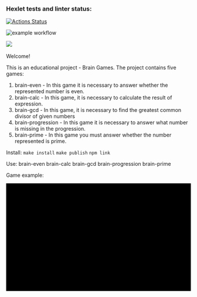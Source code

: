 ### Hexlet tests and linter status:
[![Actions Status](https://github.com/EdZev/frontend-project-lvl1/workflows/hexlet-check/badge.svg)](https://github.com/EdZev/frontend-project-lvl1/actions)

![example workflow](https://github.com/EdZev/frontend-project-lvl1/actions/workflows/eslint.yml/badge.svg)

<a href="https://codeclimate.com/github/codeclimate/codeclimate/maintainability"><img src="https://api.codeclimate.com/v1/badges/a99a88d28ad37a79dbf6/maintainability" /></a>

Welcome!

This is an educational project - Brain Games.
The project contains five games:
1) brain-even - In this game it is necessary to answer whether the represented number is even.<br />
2) brain-calc - In this game, it is necessary to calculate the result of expression.<br />
3) brain-gcd - In this game, it is necessary to find the greatest common divisor of given numbers<br />
4) brain-progression - In this game it is necessary to answer what number is missing in the progression.<br />
5) brain-prime -  In this game you must answer whether the number represented is prime. <br />

Install:
`make install`
`make publish`
`npm link`

Use:
brain-even
brain-calc
brain-gcd
brain-progression
brain-prime

Game example:

![](play_games.gif)
